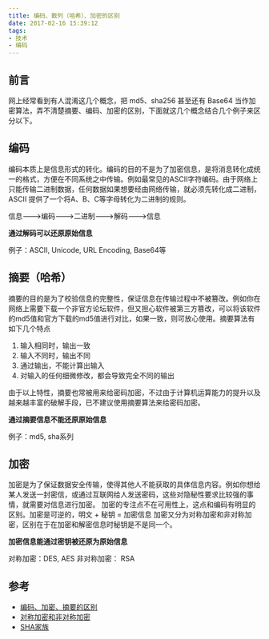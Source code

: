 ```yaml
---
title: 编码、散列（哈希）、加密的区别
date: 2017-02-16 15:39:12
tags: 
- 技术
- 编码
---
```


## 前言
网上经常看到有人混淆这几个概念，把 md5、sha256 甚至还有 Base64 当作加密算法，弄不清楚摘要、编码、加密的区别，下面就这几个概念结合几个例子来区分以下。

## 编码
编码本质上是信息形式的转化。编码的目的不是为了加密信息，是将消息转化成统一的格式，方便在不同系统之中传输。例如最常见的ASCII字符编码。由于网络上只能传输二进制数据，任何数据如果想要经由网络传输，就必须先转化成二进制，ASCII 提供了一个将A、B、C等字母转化为二进制的规则。

信息--->编码--->二进制--->解码--->信息

**通过解码可以还原原始信息**

例子：ASCII, Unicode, URL Encoding, Base64等

## 摘要（哈希）
摘要的目的是为了校验信息的完整性，保证信息在传输过程中不被篡改。例如你在网络上需要下载一个非官方论坛软件，但又担心软件被第三方篡改，可以将该软件的md5值和官方下载的md5值进行对比，如果一致，则可放心使用。摘要算法有如下几个特点

1. 输入相同时，输出一致
2. 输入不同时，输出不同
3. 通过输出，不能计算出输入
4. 对输入的任何细微修改，都会导致完全不同的输出

由于以上特性，摘要也常被用来给密码加密，不过由于计算机运算能力的提升以及越来越丰富的破解手段，已不建议使用摘要算法来给密码加密。

**通过摘要信息不能还原原始信息**

例子：md5, sha系列

## 加密
加密是为了保证数据安全传输，使得其他人不能获取的具体信息内容。例如你想给某人发送一封密信，或通过互联网给人发送密码，这些对隐秘性要求比较强的事情，就需要对信息进行加密。
加密的专注点不在可用性上，这点和编码有明显的区别。加密是可逆的，明文 + 秘钥 = 加密信息
加密又分为对称加密和非对称加密，区别在于在加密和解密信息时秘钥是不是同一个。

**加密信息能通过密钥被还原为原始信息**

对称加密：DES, AES
非对称加密： RSA 

## 参考

* [编码、加密、摘要的区别](https://danielmiessler.com/study/encoding-encryption-hashing-obfuscation/#gs.cxCrQLA)
* [对称加密和非对称加密](https://segmentfault.com/a/1190000004461428)
* [SHA家族](https://zh.wikipedia.org/wiki/SHA%E5%AE%B6%E6%97%8F)